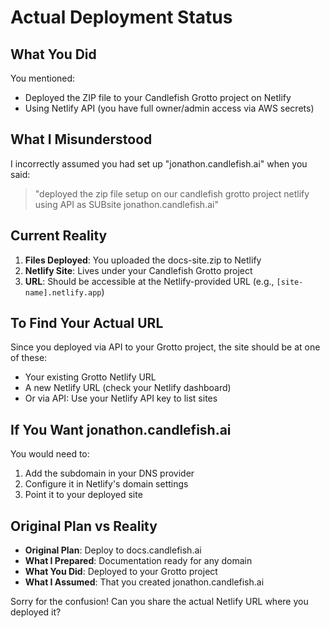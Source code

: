 # Actual Deployment Status

## What You Did

You mentioned:
- Deployed the ZIP file to your Candlefish Grotto project on Netlify
- Using Netlify API (you have full owner/admin access via AWS secrets)

## What I Misunderstood

I incorrectly assumed you had set up "jonathon.candlefish.ai" when you said:
> "deployed the zip file setup on our candlefish grotto project netlify using API as SUBsite jonathon.candlefish.ai"

## Current Reality

1. **Files Deployed**: You uploaded the docs-site.zip to Netlify
2. **Netlify Site**: Lives under your Candlefish Grotto project
3. **URL**: Should be accessible at the Netlify-provided URL (e.g., `[site-name].netlify.app`)

## To Find Your Actual URL

Since you deployed via API to your Grotto project, the site should be at one of these:
- Your existing Grotto Netlify URL
- A new Netlify URL (check your Netlify dashboard)
- Or via API: Use your Netlify API key to list sites

## If You Want jonathon.candlefish.ai

You would need to:
1. Add the subdomain in your DNS provider
2. Configure it in Netlify's domain settings
3. Point it to your deployed site

## Original Plan vs Reality

- **Original Plan**: Deploy to docs.candlefish.ai
- **What I Prepared**: Documentation ready for any domain
- **What You Did**: Deployed to your Grotto project
- **What I Assumed**: That you created jonathon.candlefish.ai

Sorry for the confusion! Can you share the actual Netlify URL where you deployed it?